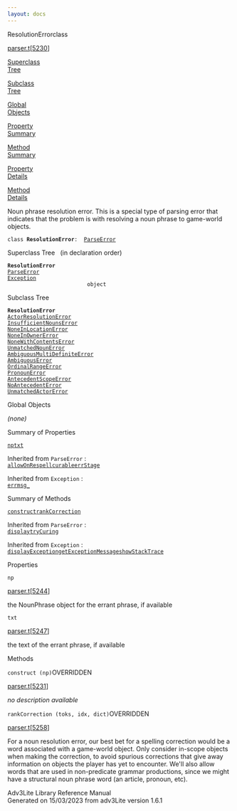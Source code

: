 ```yaml
---
layout: docs
---
```

<span class="title">ResolutionError</span><span class="type">class</span>

[parser.t](../file/parser.t.html)\[[5230](../source/parser.t.html#5230)\]

[Superclass  
Tree](#_SuperClassTree_)

[Subclass  
Tree](#_SubClassTree_)

[Global  
Objects](#_ObjectSummary_)

[Property  
Summary](#_PropSummary_)

[Method  
Summary](#_MethodSummary_)

[Property  
Details](#_Properties_)

[Method  
Details](#_Methods_)

<div class="fdesc">

Noun phrase resolution error. This is a special type of parsing error
that indicates that the problem is with resolving a noun phrase to
game-world objects.

`class `**`ResolutionError`**` :   `[`ParseError`](../object/ParseError.html)

</div>

<span id="_SuperClassTree_"></span>

<div class="mjhd">

<span class="hdln">Superclass Tree</span>   (in declaration order)

</div>

**`ResolutionError`**  
[`ParseError`](../object/ParseError.html)  
[`Exception`](../object/Exception.html)  
`                         object`  
<span id="_SubClassTree_"></span>

<div class="mjhd">

<span class="hdln">Subclass Tree</span>  

</div>

**`ResolutionError`**  
[`ActorResolutionError`](../object/ActorResolutionError.html)  
[`InsufficientNounsError`](../object/InsufficientNounsError.html)  
[`NoneInLocationError`](../object/NoneInLocationError.html)  
[`NoneInOwnerError`](../object/NoneInOwnerError.html)  
[`NoneWithContentsError`](../object/NoneWithContentsError.html)  
[`UnmatchedNounError`](../object/UnmatchedNounError.html)  
[`AmbiguousMultiDefiniteError`](../object/AmbiguousMultiDefiniteError.html)  
[`AmbiguousError`](../object/AmbiguousError.html)  
[`OrdinalRangeError`](../object/OrdinalRangeError.html)  
[`PronounError`](../object/PronounError.html)  
[`AntecedentScopeError`](../object/AntecedentScopeError.html)  
[`NoAntecedentError`](../object/NoAntecedentError.html)  
[`UnmatchedActorError`](../object/UnmatchedActorError.html)  
<span id="_ObjectSummary_"></span>

<div class="mjhd">

<span class="hdln">Global Objects</span>  

</div>

*(none)* <span id="_PropSummary_"></span>

<div class="mjhd">

<span class="hdln">Summary of Properties</span>  

</div>

[`np`](#np)[`txt`](#txt)

Inherited from `ParseError` :  
[`allowOnRespell`](../object/ParseError.html#allowOnRespell)[`curable`](../object/ParseError.html#curable)[`errStage`](../object/ParseError.html#errStage)

Inherited from `Exception` :  
[`errmsg_`](../object/Exception.html#errmsg_)

<span id="_MethodSummary_"></span>

<div class="mjhd">

<span class="hdln">Summary of Methods</span>  

</div>

[`construct`](#construct)[`rankCorrection`](#rankCorrection)

Inherited from `ParseError` :  
[`display`](../object/ParseError.html#display)[`tryCuring`](../object/ParseError.html#tryCuring)

Inherited from `Exception` :  
[`displayException`](../object/Exception.html#displayException)[`getExceptionMessage`](../object/Exception.html#getExceptionMessage)[`showStackTrace`](../object/Exception.html#showStackTrace)

<span id="_Properties_"></span>

<div class="mjhd">

<span class="hdln">Properties</span>  

</div>

<span id="np"></span>

`np`

[parser.t](../file/parser.t.html)\[[5244](../source/parser.t.html#5244)\]

<div class="desc">

the NounPhrase object for the errant phrase, if available

</div>

<span id="txt"></span>

`txt`

[parser.t](../file/parser.t.html)\[[5247](../source/parser.t.html#5247)\]

<div class="desc">

the text of the errant phrase, if available

</div>

<span id="_Methods_"></span>

<div class="mjhd">

<span class="hdln">Methods</span>  

</div>

<span id="construct"></span>

`construct (np)`<span class="rem">OVERRIDDEN</span>

[parser.t](../file/parser.t.html)\[[5231](../source/parser.t.html#5231)\]

<div class="desc">

*no description available*

</div>

<span id="rankCorrection"></span>

`rankCorrection (toks, idx, dict)`<span class="rem">OVERRIDDEN</span>

[parser.t](../file/parser.t.html)\[[5258](../source/parser.t.html#5258)\]

<div class="desc">

For a noun resolution error, our best bet for a spelling correction
would be a word associated with a game-world object. Only consider
in-scope objects when making the correction, to avoid spurious
corrections that give away information on objects the player has yet to
encounter. We'll also allow words that are used in non-predicate grammar
productions, since we might have a structural noun phrase word (an
article, pronoun, etc).

</div>

<div class="ftr">

Adv3Lite Library Reference Manual  
Generated on 15/03/2023 from adv3Lite version 1.6.1

</div>
